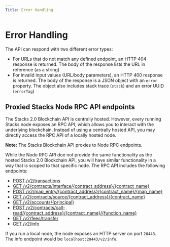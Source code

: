 ```yaml
---
Title: Error Handling
---
```


#  Error Handling

The API can respond with two different error types:

- For URLs that do not match any defined endpoint, an HTTP 404 response is returned. The body of the response lists the URL in reference (as a string)
- For invalid input values (URL/body parameters), an HTTP 400 response is returned. The body of the response is a JSON object with an `error` property. The object also includes stack trace (`stack`) and an error UUID (`errorTag`)

## Proxied Stacks Node RPC API endpoints

The Stacks 2.0 Blockchain API is centrally hosted. However, every running Stacks node exposes an RPC API, which allows you to interact with the underlying blockchain. Instead of using a centrally hosted API, you may directly access the RPC API of a locally hosted node.

**Note:** The Stacks Blockchain API proxies to Node RPC endpoints.

While the Node RPC API doe not provide the same functionality as the hosted Stacks 2.0 Blockchain API, you will have similar functionality in a way that is scoped to that specific node. The RPC API includes the following endpoints:

-  [POST /v2/transactions](https://docs.hiro.so/api/broadcast-raw-transaction)
- [GET /v2/contracts/interface/{contract_address}/{contract_name}](https://docs.hiro.so/api/get-contract-interface)
- [POST /v2/map_entry/{contract_address}/{contract_name}/{map_name}](https://docs.hiro.so/api/get-specific-data-map-inside-a-contract)
- [GET /v2/contracts/source/{contract_address}/{contract_name}](https://docs.hiro.so/api/get-contract-source)
- [GET /v2/accounts/{principal}](https://docs.hiro.so/api/get-account-info)
- [POST /v2/contracts/call-read/{contract_address}/{contract_name}/{function_name}](https://docs.hiro.so/api/call-read-only-function)
- [GET /v2/fees/transfer](https://docs.hiro.so/api/get-estimated-fee)
- [GET /v2/info](https://docs.hiro.so/api/get-core-api-info)

If you run a local node, the node exposes an HTTP server on port `20443`. The info endpoint would be `localhost:20443/v2/info`.
